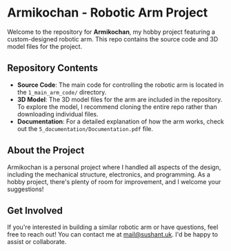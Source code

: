 # Armikochan - Robotic Arm Project

Welcome to the repository for **Armikochan**, my hobby project featuring a custom-designed robotic arm. This repo contains the source code and 3D model files for the project.

## Repository Contents

- **Source Code**: The main code for controlling the robotic arm is located in the `1_main_arm_code/` directory.
- **3D Model**: The 3D model files for the arm are included in the repository. To explore the model, I recommend cloning the entire repo rather than downloading individual files.
- **Documentation**: For a detailed explanation of how the arm works, check out the `5_documentation/Documentation.pdf` file.

## About the Project

Armikochan is a personal project where I handled all aspects of the design, including the mechanical structure, electronics, and programming. As a hobby project, there's plenty of room for improvement, and I welcome your suggestions!

## Get Involved

If you're interested in building a similar robotic arm or have questions, feel free to reach out! You can contact me at [mail@sushant.uk](mailto:mail@sushant.uk). I'd be happy to assist or collaborate.
